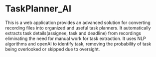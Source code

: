 # TaskPlanner_AI
This is a web application provides an advanced solution for converting
recording files into organized and useful task planners. It automatically extracts
task details(assignee, task and deadline) from recordings eliminating the need for
manual work for task extraction. It uses NLP algorithms and openAI to identify task,
removing the probability of task being overlooked or skipped due to oversight.
